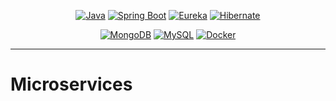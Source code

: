 <div align="center">

[![Java](https://img.shields.io/badge/Java-333333.svg?logo=openjdk&logoColor=white&labelColor=black&style=for-the-badge)](https://www.oracle.com/java/technologies/javase-jdk11-downloads.html)
[![Spring Boot](https://img.shields.io/badge/-Spring%20Boot-333333.svg?logo=spring&labelColor=black&style=for-the-badge)](https://spring.io/projects/spring-boot)
[![Eureka](https://img.shields.io/badge/Eureka-333333.svg?logo=spring&logoColor=4d6b53&labelColor=black&style=for-the-badge)](https://spring.io/projects/spring-cloud-netflix)
[![Hibernate](https://img.shields.io/badge/Hibernate-333333.svg?logo=Hibernate&logoColor=4d6b53&labelColor=black&style=for-the-badge)](https://hibernate.org/)

[![MongoDB](https://img.shields.io/badge/-MongoDB-333333.svg?logo=mongodb&logoColor=0197f6&labelColor=black&style=for-the-badge)](https://www.mongodb.com/)
[![MySQL](https://img.shields.io/badge/-MySQL-333333.svg?logo=mysql&logoColor=red&labelColor=black&style=for-the-badge)](https://www.mysql.com/)
[![Docker](https://img.shields.io/badge/-docker-333333.svg?logo=docker&logoColor=0197f6&labelColor=black&style=for-the-badge)](https://www.docker.com/)

</div>

---
# Microservices
